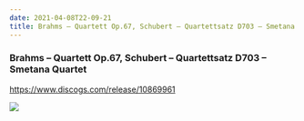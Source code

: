 ```yaml
---
date: 2021-04-08T22-09-21
title: Brahms – Quartett Op.67, Schubert – Quartettsatz D703 – Smetana Quartet
---
```

### Brahms – Quartett Op.67, Schubert – Quartettsatz D703 – Smetana Quartet
https://www.discogs.com/release/10869961

![](dayone-moment://FDF0B99D145A46578846CE95BDD4F256)
